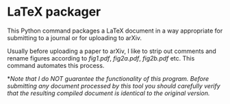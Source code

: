 # LaTeX packager
This Python command packages a LaTeX document in a way appropriate for
submitting to a journal or for uploading to arXiv.

Usually before uploading a paper to arXiv, I like to strip out comments and
rename figures according to *fig1.pdf*, *fig2a.pdf*, *fig2b.pdf* etc. This
command automates this process.

**Note that I do NOT guarantee the functionality of this program. Before
submitting any document processed by this tool you should carefully verify that
the resulting compiled document is identical to the original version.*
